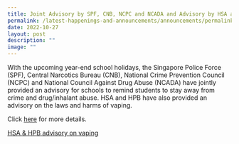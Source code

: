 ```yaml
---
title: Joint Advisory by SPF, CNB, NCPC and NCADA and Advisory by HSA and HPB
permalink: /latest-happenings-and-announcements/announcements/permalink/
date: 2022-10-27
layout: post
description: ""
image: ""
---
```

With the upcoming year-end school holidays, the Singapore Police Force (SPF), Central Narcotics Bureau (CNB), National Crime Prevention Council (NCPC) and National Council Against Drug Abuse (NCADA) have jointly provided an advisory for schools to remind students to stay away from crime and drug/inhalant abuse. HSA and HPB have also provided an advisory on the laws and harms of vaping.

Click [here](/files/Joint%20Advisory%20Year%20End%202022.pdf) for more details.

[HSA & HPB advisory on vaping](/files/HPB%20HSA%20advisory%20on%20vaping.pdf)